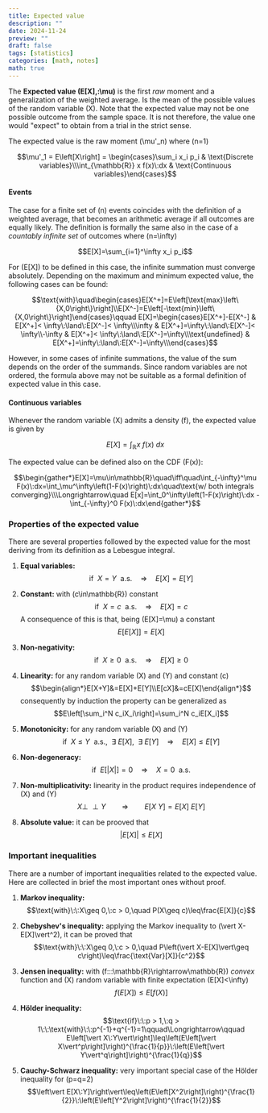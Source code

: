 ```yaml
---
title: Expected value
description: ""
date: 2024-11-24
preview: ""
draft: false
tags: [statistics]
categories: [math, notes]
math: true
---
```


The **Expected value \(E[X],\:\mu\)** is the first _raw_ moment and a generalization of the weighted average. Is the mean of the possible values of the random variable \(X\). Note that the expected value may not be one possible outcome from the sample space. It is not therefore, the value one would "expect" to obtain from a trial in the strict sense.

The expected value is the raw moment \(\mu'_n\) where \(n=1\)

$$\mu'_1 = E\left[X\right] = \begin{cases}\sum_i x_i p_i & \text{Discrete variables}\\\int_{\mathbb{R}} x f(x)\:dx & \text{Continuous variables}\end{cases}$$

#### Events

The case for a finite set of \(n\) events coincides with the definition of a weighted average, that becomes an arithmetic average if all outcomes are equally likely. The definition is formally the same also in the case of a _countably infinite set_ of outcomes where \(n=\infty\)

$$E[X]=\sum_{i=1}^\infty x_i p_i$$

For \(E[X]\) to be defined in this case, the infinite summation must converge absolutely. Depending on the maximum and minimum expected value, the following cases can be found:

$$\text{with}\quad\begin{cases}E[X^+]=E\left[\text{max}\left\{X,0\right\}\right]\\E[X^-]=E\left[-\text{min}\left\{X,0\right\}\right]\end{cases}\qquad E[X]=\begin{cases}E[X^+]-E[X^-] & E[X^+]< \infty\:\land\:E[X^-]< \infty\\\infty & E[X^+]=\infty\:\land\:E[X^-]< \infty\\-\infty & E[X^+]< \infty\:\land\:E[X^-]=\infty\\\text{undefined} & E[X^+]=\infty\:\land\:E[X^-]=\infty\\\end{cases}$$

However, in some cases of infinite summations, the value of the sum depends on the order of the summands. Since random variables are not ordered, the formula above may not be suitable as a formal definition of expected value in this case.

#### Continuous variables

Whenever the random variable \(X\) admits a density \(f\), the expected value is given by

$$E[X]=\int_\mathbb{R} x\:f(x)\:dx$$

The expected value can be defined also on the CDF \(F(x)\):

$$\begin{gather*}E[X]=\mu\in\mathbb{R}\quad\iff\quad\int_{-\infty}^\mu F(x)\:dx=\int_\mu^\infty\left(1-F(x)\right)\:dx\quad\text{w/ both integrals converging}\\\Longrightarrow\quad E[x]=\int_0^\infty\left(1-F(x)\right)\:dx - \int_{-\infty}^0 F(x)\:dx\end{gather*}$$

### Properties of the expected value

There are several properties followed by the expected value for the most deriving from its definition as a Lebesgue integral.

1. **Equal variables:**
  $$\text{if}\:\:X=Y\:\:\text{a.s.}\quad\Rightarrow\quad E[X]=E[Y]$$

2. **Constant:** with \(c\in\mathbb{R}\) constant
  $$\text{if}\:\:X=c\:\:\text{a.s.}\quad\Rightarrow\quad E[X]=c$$
  A consequence of this is that, being \(E[X]=\mu\) a constant
  $$E\left[E[X]\right]=E[X]$$

3. **Non-negativity:**
  $$\text{if}\:\:X\geq 0\:\:\text{a.s.}\quad\Rightarrow\quad E[X]\geq 0$$

4. **Linearity:** for any random variable \(X\) and \(Y\) and constant \(c\)
  $$\begin{align*}E[X+Y]&=E[X]+E[Y]\\E[cX]&=cE[X]\end{align*}$$
  consequently by induction the property can be generalized as
  $$E\left[\sum_i^N c_iX_i\right]=\sum_i^N c_iE[X_i]$$

5. **Monotonicity:** for any random variable \(X\) and \(Y\)
  $$\text{if}\:\:X\leq Y\:\:\text{a.s.},\:\:\exists\:E[X],\:\:\exists\:E[Y]\quad\Rightarrow\quad E[X]\leq E[Y]$$

6. **Non-degeneracy:**
  $$\text{if}\:\:E\left[\vert X\vert\right]=0\quad\Rightarrow\quad X=0\:\:\text{a.s.}$$

7. **Non-multiplicativity:** linearity in the product requires independence of \(X\) and \(Y\)
  $$X\perp\!\!\!\perp Y\qquad\Rightarrow\qquad E[X\:Y]=E[X]\:E[Y]$$

8. **Absolute value:** it can be prooved that
  $$\vert E[X]\vert\leq E[X]$$

### Important inequalities

There are a number of important inequalities related to the expected value. Here are collected in brief the most important ones without proof.

1. **Markov inequality:**
  $$\text{with}\:\:X\geq 0,\:c > 0,\quad P(X\geq c)\leq\frac{E[X]}{c}$$

2. **Chebyshev's inequality:** applying the Markov inequality to \(\vert X-E[X]\vert^2\), it can be proved that
  $$\text{with}\:\:X\geq 0,\:c > 0,\quad P\left(\vert X-E[X]\vert\geq c\right)\leq\frac{\text{Var}[X]}{c^2}$$

3. **Jensen inequality:** with \(f\::\:\mathbb{R}\rightarrow\mathbb{R}\) _convex_ function and \(X\) random variable with finite expectation \(E[X]<\infty\)
  $$f\left(E[X]\right)\leq E\left[f(X)\right]$$

4. **Hölder inequality:**
  $$\text{if}\:\:p > 1,\:q > 1\:\:\text{with}\:\:p^{-1}+q^{-1}=1\qquad\Longrightarrow\qquad E\left[\vert X\:Y\vert\right]\leq\left(E\left[\vert X\vert^p\right]\right)^{\frac{1}{p}}\:\left(E\left[\vert Y\vert^q\right]\right)^{\frac{1}{q}}$$

5. **Cauchy-Schwarz inequality:** very important special case of the Hölder inequality for \(p=q=2\)
  $$\left\vert E[X\:Y]\right\vert\leq\left(E\left[X^2\right]\right)^{\frac{1}{2}}\:\left(E\left[Y^2\right]\right)^{\frac{1}{2}}$$
